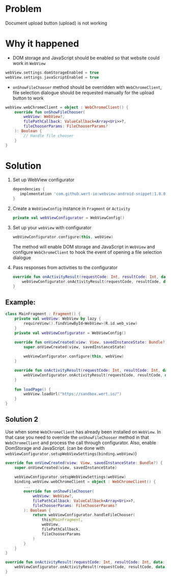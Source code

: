 # Problem

Document upload button (upload) is not working

# Why it happened

- DOM storage and JavaScript should be enabled so that website could work in `WebView`

```kotlin
webView.settings.domStorageEnabled = true
webView.settings.javaScriptEnabled = true
```

- `onShowFileChooser` method should be overridden with `WebChromeClient`, file selection dialogue should be requested manually for the upload button to work

```Kotlin
webView.webChromeClient = object : WebChromeClient() {
    override fun onShowFileChooser(
        webView: WebView?,
        filePathCallback: ValueCallback<Array<Uri>>?,
        fileChooserParams: FileChooserParams?
    ): Boolean {
        // Handle file chooser
    }
}
```

# Solution

1. Set up WebView configurator
   ```groovy
   dependencies {
	  implementation 'com.github.wert-io:webview-android-snippet:1.0.0'
   }
   ```

2. Create a `WebViewConfig` instance in `Fragment` or `Activity`

   ```Kotlin
   private val webViewConfigurator = WebViewConfig()
   ```

3. Set up your `webView` with configurator

   ```Kotlin
   webViewConfigurator.configure(this, webView)
   ```

   The method will enable DOM storage and JavaScript in `WebView` and configure `WebChromeClient` to hook the event of opening a file selection dialogue

4. Pass responses from activities to the configurator

   ```Kotlin
   override fun onActivityResult(requestCode: Int, resultCode: Int, data: Intent?) {
       webViewConfigurator.onActivityResult(requestCode, resultCode, data)
   }
   ```

## Example:

```Kotlin
class MainFragment : Fragment() {
  	private val webView: WebView by lazy { 
        requireView().findViewById<WebView>(R.id.web_view)
    }
    private val webViewConfigurator = WebViewConfig()

    override fun onViewCreated(view: View, savedInstanceState: Bundle?) {
        super.onViewCreated(view, savedInstanceState)
      
        webViewConfigurator.configure(this, webView)
    }

    override fun onActivityResult(requestCode: Int, resultCode: Int, data: Intent?) {
        webViewConfigurator.onActivityResult(requestCode, resultCode, data)
    }
  
  	fun loadPage() {
        webView.loadUrl("https://sandbox.wert.io/")
    }
}
```



## Solution 2

 Use when some `WebChromeClient` has already been installed on `WebView`. In that case you need to override the `onShowFileChooser` method in that `WebChromeClient` and process the call through configurator. Also, enable DomStorage and JavaScript. 
(can be done with `webViewConfigurator.setupWebViewSettings(binding.webView)`)

```kotlin
override fun onViewCreated(view: View, savedInstanceState: Bundle?) {
    super.onViewCreated(view, savedInstanceState)
  
    webViewConfigurator.setupWebViewSettings(webView)
    binding.webView.webChromeClient = object : WebChromeClient() {
      	...
        override fun onShowFileChooser(
            webView: WebView?,
            filePathCallback: ValueCallback<Array<Uri>>?,
            fileChooserParams: FileChooserParams?
        ): Boolean {
            return webViewConfigurator.handleFileChooser(
                this@MainFragment,
                webView,
                filePathCallback,
                fileChooserParams
            )
        }
    }
}

override fun onActivityResult(requestCode: Int, resultCode: Int, data: Intent?) {
    webViewConfigurator.onActivityResult(requestCode, resultCode, data)
}
```
